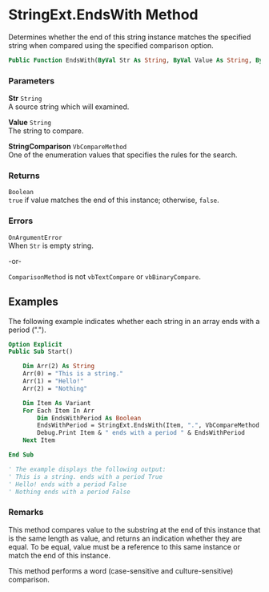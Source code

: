 # StringExt.EndsWith Method

Determines whether the end of this string instance matches the specified string when compared using the specified comparison option.

```vb
Public Function EndsWith(ByVal Str As String, ByVal Value As String, ByVal StringComparison As VbCompareMethod) As Boolean
```

### Parameters

**Str** `String` <br>
A source string which will examined.

**Value** `String` <br>
The string to compare.

**StringComparison** `VbCompareMethod` <br>
One of the enumeration values that specifies the rules for the search.

### Returns

`Boolean` <br>
`true` if value matches the end of this instance; otherwise, `false`.

### Errors

`OnArgumentError` <br>
When `Str` is empty string.

-or-

`ComparisonMethod` is not `vbTextCompare` or `vbBinaryCompare`.

## Examples

The following example indicates whether each string in an array ends with a period (".").

```vb
Option Explicit
Public Sub Start()

    Dim Arr(2) As String
    Arr(0) = "This is a string."
    Arr(1) = "Hello!"
    Arr(2) = "Nothing"

    Dim Item As Variant
    For Each Item In Arr
        Dim EndsWithPeriod As Boolean
        EndsWithPeriod = StringExt.EndsWith(Item, ".", VbCompareMethod.vbTextCompare)
        Debug.Print Item & " ends with a period " & EndsWithPeriod
    Next Item

End Sub

' The example displays the following output:
' This is a string. ends with a period True
' Hello! ends with a period False
' Nothing ends with a period False
```

### Remarks

This method compares value to the substring at the end of this instance that is the same length as value, and returns an indication whether they are equal. To be equal, value must be a reference to this same instance or match the end of this instance.

This method performs a word (case-sensitive and culture-sensitive) comparison.
